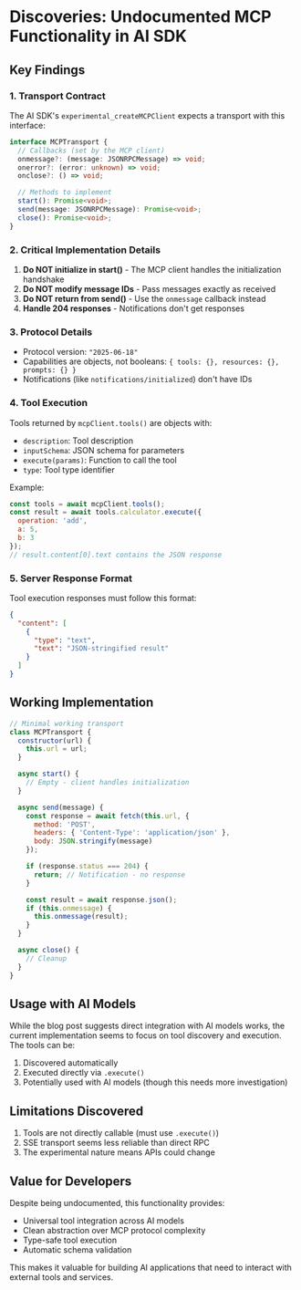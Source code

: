 # Discoveries: Undocumented MCP Functionality in AI SDK

## Key Findings

### 1. Transport Contract

The AI SDK's `experimental_createMCPClient` expects a transport with this interface:

```typescript
interface MCPTransport {
  // Callbacks (set by the MCP client)
  onmessage?: (message: JSONRPCMessage) => void;
  onerror?: (error: unknown) => void;
  onclose?: () => void;

  // Methods to implement
  start(): Promise<void>;
  send(message: JSONRPCMessage): Promise<void>;
  close(): Promise<void>;
}
```

### 2. Critical Implementation Details

1. **Do NOT initialize in start()** - The MCP client handles the initialization handshake
2. **Do NOT modify message IDs** - Pass messages exactly as received
3. **Do NOT return from send()** - Use the `onmessage` callback instead
4. **Handle 204 responses** - Notifications don't get responses

### 3. Protocol Details

- Protocol version: `"2025-06-18"`
- Capabilities are objects, not booleans: `{ tools: {}, resources: {}, prompts: {} }`
- Notifications (like `notifications/initialized`) don't have IDs

### 4. Tool Execution

Tools returned by `mcpClient.tools()` are objects with:
- `description`: Tool description
- `inputSchema`: JSON schema for parameters
- `execute(params)`: Function to call the tool
- `type`: Tool type identifier

Example:
```javascript
const tools = await mcpClient.tools();
const result = await tools.calculator.execute({
  operation: 'add',
  a: 5,
  b: 3
});
// result.content[0].text contains the JSON response
```

### 5. Server Response Format

Tool execution responses must follow this format:
```json
{
  "content": [
    {
      "type": "text",
      "text": "JSON-stringified result"
    }
  ]
}
```

## Working Implementation

```javascript
// Minimal working transport
class MCPTransport {
  constructor(url) {
    this.url = url;
  }

  async start() {
    // Empty - client handles initialization
  }

  async send(message) {
    const response = await fetch(this.url, {
      method: 'POST',
      headers: { 'Content-Type': 'application/json' },
      body: JSON.stringify(message)
    });

    if (response.status === 204) {
      return; // Notification - no response
    }

    const result = await response.json();
    if (this.onmessage) {
      this.onmessage(result);
    }
  }

  async close() {
    // Cleanup
  }
}
```

## Usage with AI Models

While the blog post suggests direct integration with AI models works, the current implementation seems to focus on tool discovery and execution. The tools can be:

1. Discovered automatically
2. Executed directly via `.execute()`
3. Potentially used with AI models (though this needs more investigation)

## Limitations Discovered

1. Tools are not directly callable (must use `.execute()`)
2. SSE transport seems less reliable than direct RPC
3. The experimental nature means APIs could change

## Value for Developers

Despite being undocumented, this functionality provides:
- Universal tool integration across AI models
- Clean abstraction over MCP protocol complexity
- Type-safe tool execution
- Automatic schema validation

This makes it valuable for building AI applications that need to interact with external tools and services.